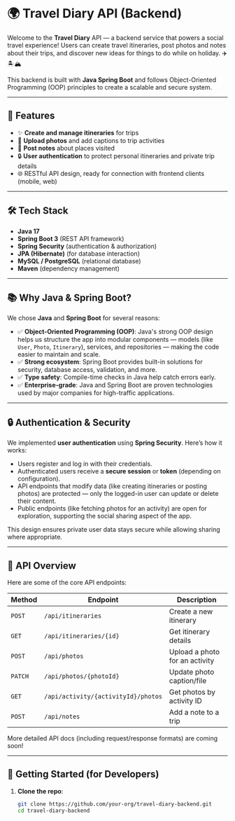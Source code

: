 # 🌍 Travel Diary API (Backend)

Welcome to the **Travel Diary** API — a backend service that powers a social travel experience! Users can create travel itineraries, post photos and notes about their trips, and discover new ideas for things to do while on holiday. ✈️🏝️🏔️

This backend is built with **Java Spring Boot** and follows Object-Oriented Programming (OOP) principles to create a scalable and secure system.

---

## 🚀 Features

- ✨ **Create and manage itineraries** for trips
- 📸 **Upload photos** and add captions to trip activities
- 📝 **Post notes** about places visited
- 🔒 **User authentication** to protect personal itineraries and private trip details
- 🌐 RESTful API design, ready for connection with frontend clients (mobile, web)

---

## 🛠️ Tech Stack

- **Java 17**
- **Spring Boot 3** (REST API framework)
- **Spring Security** (authentication & authorization)
- **JPA (Hibernate)** (for database interaction)
- **MySQL / PostgreSQL** (relational database)
- **Maven** (dependency management)

---

## 📚 Why Java & Spring Boot?

We chose **Java** and **Spring Boot** for several reasons:

- ✅ **Object-Oriented Programming (OOP)**: Java's strong OOP design helps us structure the app into modular components — models (like `User`, `Photo`, `Itinerary`), services, and repositories — making the code easier to maintain and scale.
- ✅ **Strong ecosystem**: Spring Boot provides built-in solutions for security, database access, validation, and more.
- ✅ **Type safety**: Compile-time checks in Java help catch errors early.
- ✅ **Enterprise-grade**: Java and Spring Boot are proven technologies used by major companies for high-traffic applications.

---

## 🔒 Authentication & Security

We implemented **user authentication** using **Spring Security**. Here’s how it works:

- Users register and log in with their credentials.
- Authenticated users receive a **secure session** or **token** (depending on configuration).
- API endpoints that modify data (like creating itineraries or posting photos) are protected — only the logged-in user can update or delete their content.
- Public endpoints (like fetching photos for an activity) are open for exploration, supporting the social sharing aspect of the app.

This design ensures private user data stays secure while allowing sharing where appropriate.

---

## 📂 API Overview

Here are some of the core API endpoints:

| Method  | Endpoint                         | Description                    |
|---------|----------------------------------|--------------------------------|
| `POST`  | `/api/itineraries`               | Create a new itinerary         |
| `GET`   | `/api/itineraries/{id}`          | Get itinerary details          |
| `POST`  | `/api/photos`                    | Upload a photo for an activity |
| `PATCH` | `/api/photos/{photoId}`          | Update photo caption/file      |
| `GET`   | `/api/activity/{activityId}/photos` | Get photos by activity ID  |
| `POST`  | `/api/notes`                     | Add a note to a trip            |

More detailed API docs (including request/response formats) are coming soon!

---

## 🚀 Getting Started (for Developers)

1. **Clone the repo**:
   ```bash
   git clone https://github.com/your-org/travel-diary-backend.git
   cd travel-diary-backend
